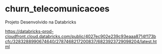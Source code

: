 # churn_telecomunicacoes

Projeto Desenvolvido na Databricks

https://databricks-prod-cloudfront.cloud.databricks.com/public/4027ec902e239c93eaaa8714f173bcfc/3283288990674640/2787468217200837/6823923729098204/latest.html
